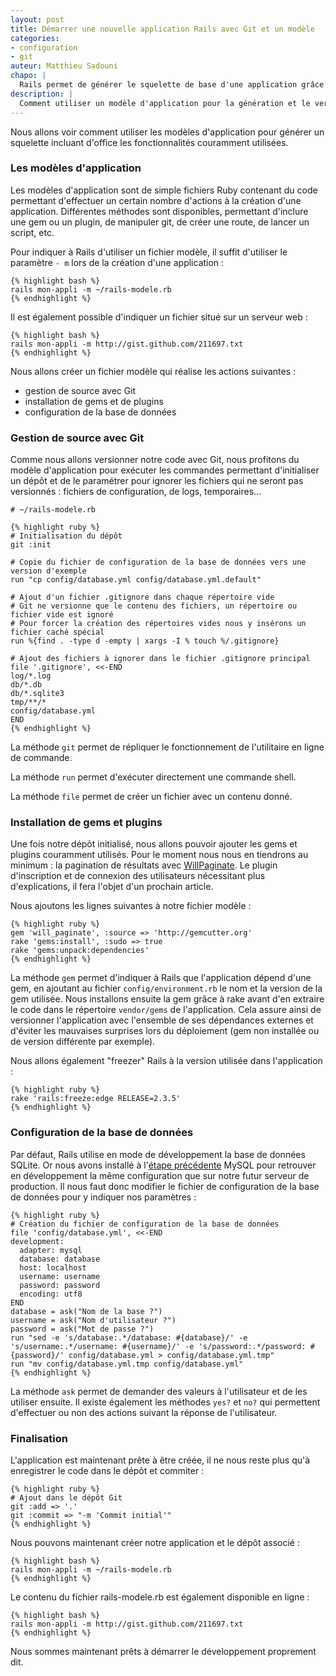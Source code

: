 ```yaml
---
layout: post
title: Démarrer une nouvelle application Rails avec Git et un modèle
categories:
- configuration
- git
auteur: Matthieu Sadouni
chapo: |
  Rails permet de générer le squelette de base d'une application grâce à la simple commande `rails mon-appli`. Cette application est par contre vide, or en général nous utilisons toujours plusieurs fonctionnalités dans chacun de nos applications : enregistrement et connexion d'utilisateurs, pagination de résultats, tests unitaires, etc.
description: |
  Comment utiliser un modèle d'application pour la génération et le versionning avec Git pour faciliter la création d'un projet Rails.
---
```


Nous allons voir comment utiliser les modèles d'application pour générer un squelette incluant d'office les fonctionnalités couramment utilisées.

### Les modèles d'application

Les modèles d'application sont de simple fichiers Ruby contenant du code permettant d'effectuer un certain nombre d'actions à la création d'une application. Différentes méthodes sont disponibles, permettant d'inclure une gem ou un plugin, de manipuler git, de créer une route, de lancer un script, etc.

Pour indiquer à Rails d'utiliser un fichier modèle, il suffit d'utiliser le paramètre `- m` lors de la création d'une application :

    {% highlight bash %}
    rails mon-appli -m ~/rails-modele.rb
    {% endhighlight %}

Il est également possible d'indiquer un fichier situé sur un serveur web :

    {% highlight bash %}
    rails mon-appli -m http://gist.github.com/211697.txt
    {% endhighlight %}

Nous allons créer un fichier modèle qui réalise les actions suivantes :

- gestion de source avec Git
- installation de gems et de plugins
- configuration de la base de données

### Gestion de source avec Git

Comme nous allons versionner notre code avec Git, nous profitons du modèle d'application pour exécuter les commandes permettant d'initialiser un dépôt et de le paramétrer pour ignorer les fichiers qui ne seront pas versionnés : fichiers de configuration, de logs, temporaires...

    # ~/rails-modele.rb

    {% highlight ruby %}
    # Initialisation du dépôt
    git :init

    # Copie du fichier de configuration de la base de données vers une version d'exemple
    run "cp config/database.yml config/database.yml.default"

    # Ajout d'un fichier .gitignore dans chaque répertoire vide
    # Git ne versionne que le contenu des fichiers, un répertoire ou fichier vide est ignoré
    # Pour forcer la création des répertoires vides nous y insérons un fichier caché spécial
    run %{find . -type d -empty | xargs -I % touch %/.gitignore}

    # Ajout des fichiers à ignorer dans le fichier .gitignore principal
    file '.gitignore', <<-END
    log/*.log
    db/*.db
    db/*.sqlite3
    tmp/**/*
    config/database.yml
    END
    {% endhighlight %}

La méthode `git` permet de répliquer le fonctionnement de l'utilitaire en ligne de commande.

La méthode `run` permet d'exécuter directement une commande shell.

La méthode `file` permet de créer un fichier avec un contenu donné.

### Installation de gems et plugins

Une fois notre dépôt initialisé, nous allons pouvoir ajouter les gems et plugins couramment utilisés. Pour le moment nous nous en tiendrons au minimum : la pagination de résultats avec [WillPaginate][will_paginate]. Le plugin d'inscription et de connexion des utilisateurs nécessitant plus d'explications, il fera l'objet d'un prochain article.

Nous ajoutons les lignes suivantes à notre fichier modèle :

    {% highlight ruby %}
    gem 'will_paginate', :source => 'http://gemcutter.org'
    rake 'gems:install', :sudo => true
    rake 'gems:unpack:dependencies'
    {% endhighlight %}

La méthode `gem` permet d'indiquer à Rails que l'application dépend d'une gem, en ajoutant au fichier `config/environment.rb` le nom et la version de la gem utilisée. Nous installons ensuite la gem grâce à rake avant d'en extraire le code dans le répertoire `vendor/gems` de l'application. Cela assure ainsi de versionner l'application avec l'ensemble de ses dépendances externes et d'éviter les mauvaises surprises lors du déploiement (gem non installée ou de version différente par exemple).

Nous allons également "freezer" Rails à la version utilisée dans l'application :

    {% highlight ruby %}
    rake 'rails:freeze:edge RELEASE=2.3.5'
    {% endhighlight %}

### Configuration de la base de données

Par défaut, Rails utilise en mode de développement la base de données SQLite. Or nous avons installé à l'[étape précédente][installation-environnement] MySQL pour retrouver en développement la même configuration que sur notre futur serveur de production. Il nous faut donc modifier le fichier de configuration de la base de données pour y indiquer nos paramètres :

    {% highlight ruby %}
    # Création du fichier de configuration de la base de données
    file 'config/database.yml', <<-END
    development:
      adapter: mysql
      database: database
      host: localhost
      username: username
      password: password
      encoding: utf8
    END
    database = ask("Nom de la base ?")
    username = ask("Nom d'utilisateur ?")
    password = ask("Mot de passe ?")
    run "sed -e 's/database:.*/database: #{database}/' -e 's/username:.*/username: #{username}/' -e 's/password:.*/password: #{password}/' config/database.yml > config/database.yml.tmp"
    run "mv config/database.yml.tmp config/database.yml"
    {% endhighlight %}

La méthode `ask` permet de demander des valeurs à l'utilisateur et de les utiliser ensuite. Il existe également les méthodes `yes?` et `no?` qui permettent d'effectuer ou non des actions suivant la réponse de l'utilisateur.

### Finalisation

L'application est maintenant prête à être créée, il ne nous reste plus qu'à enregistrer le code dans le dépôt et commiter :

    {% highlight ruby %}
    # Ajout dans le dépôt Git
    git :add => '.'
    git :commit => "-m 'Commit initial'"
    {% endhighlight %}

Nous pouvons maintenant créer notre application et le dépôt associé :

    {% highlight bash %}
    rails mon-appli -m ~/rails-modele.rb
    {% endhighlight %}

Le contenu du fichier rails-modele.rb est également disponible en ligne :

    {% highlight bash %}
    rails mon-appli -m http://gist.github.com/211697.txt
    {% endhighlight %}

Nous sommes maintenant prêts à démarrer le développement proprement dit.

[will_paginate]: http://github.com/mislav/will_paginate
[installation-environnement]: /articles/installation-d-un-environnement-de-developpement-rails-sur-mac-os-x